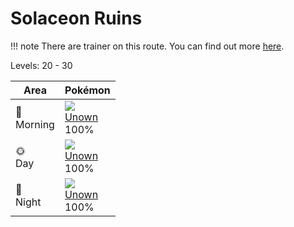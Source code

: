 # Solaceon Ruins

!!! note
    There are trainer on this route. You can find out more [here](../../trainer_pokemon/solaceon_ruins/).

Levels: 20 - 30

Area         | Pokémon
---          | ---
🌅<br>Morning | ![][201]<br> [Unown]<br> 100%
🌞<br>Day     | ![][201]<br> [Unown]<br> 100%
🌙<br>Night   | ![][201]<br> [Unown]<br> 100%


[Unown]: ../../pokemon_changes/201/
[201]: ../img/pokemon/201.png
